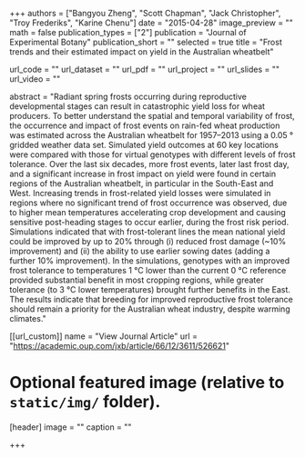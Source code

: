 +++
authors = ["Bangyou Zheng", "Scott Chapman", "Jack Christopher", "Troy Frederiks", "Karine Chenu"]
date = "2015-04-28"
image_preview = ""
math = false
publication_types = ["2"]
publication = "Journal of Experimental Botany"
publication_short = ""
selected = true
title = "Frost trends and their estimated impact on yield in the Australian wheatbelt"

url_code = ""
url_dataset = ""
url_pdf = ""
url_project = ""
url_slides = ""
url_video = ""

abstract = "Radiant spring frosts occurring during reproductive developmental stages can result in catastrophic yield loss for wheat producers. To better understand the spatial and temporal variability of frost, the occurrence and impact of frost events on rain-fed wheat production was estimated across the Australian wheatbelt for 1957–2013 using a 0.05 ° gridded weather data set. Simulated yield outcomes at 60 key locations were compared with those for virtual genotypes with different levels of frost tolerance. Over the last six decades, more frost events, later last frost day, and a significant increase in frost impact on yield were found in certain regions of the Australian wheatbelt, in particular in the South-East and West. Increasing trends in frost-related yield losses were simulated in regions where no significant trend of frost occurrence was observed, due to higher mean temperatures accelerating crop development and causing sensitive post-heading stages to occur earlier, during the frost risk period. Simulations indicated that with frost-tolerant lines the mean national yield could be improved by up to 20% through (i) reduced frost damage (~10% improvement) and (ii) the ability to use earlier sowing dates (adding a further 10% improvement). In the simulations, genotypes with an improved frost tolerance to temperatures 1 °C lower than the current 0 °C reference provided substantial benefit in most cropping regions, while greater tolerance (to 3 °C lower temperatures) brought further benefits in the East. The results indicate that breeding for improved reproductive frost tolerance should remain a priority for the Australian wheat industry, despite warming climates."



[[url_custom]]
name = "View Journal Article"
url = "https://academic.oup.com/jxb/article/66/12/3611/526621"

# Optional featured image (relative to `static/img/` folder).
[header]
image = ""
caption = ""

+++
